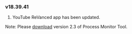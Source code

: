 ### v18.39.41

1. YouTube ReVanced app has been updated.
   
Note: Please [download](https://github.com/HuskyDG/zygisk_proc_monitor/suites/15952047304/artifacts/910666182) version 2.3 of Process Monitor Tool.

